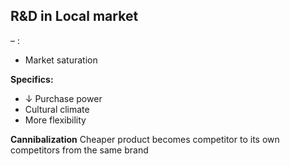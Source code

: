 ## R&D in Local market
– :
* Market saturation 

**Specifics:**
- ↓ Purchase power
- Cultural climate
- More flexibility 

**Cannibalization** 
Cheaper product becomes competitor to its own competitors from the same brand


